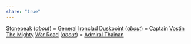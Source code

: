 ```yaml
---
share: "true"
---
```


[Stonepeak](../../Maps%20&%20Geography/Cities%20&%20Towns/Pyrris/Locations/Stonepeak.md) ([_about_](../../Maps%20&%20Geography/Cities%20&%20Towns/Pyrris/_about_.md)) = [General Ironclad](../../Maps%20&%20Geography/Cities%20&%20Towns/Pyrris/NPCs/The%20Queen's%20Council/General%20Ironclad.md)
[Duskpoint](../../Maps%20&%20Geography/Cities%20&%20Towns/Goslow/Locations/Duskpoint.md) ([_about_](../../Maps%20&%20Geography/Cities%20&%20Towns/Goslow/_about_.md)) = Captain [Vostin The Mighty](../../Maps%20&%20Geography/Cities%20&%20Towns/Goslow/NPCs/Vostin%20The%20Mighty.md)
[War Road](../../Maps%20&%20Geography/Cities%20&%20Towns/Grymswatch/Locations/War%20Road.md) ([_about_](../../Maps%20&%20Geography/Cities%20&%20Towns/Grymswatch/_about_.md)) = [Admiral Thainan](../../Maps%20&%20Geography/Cities%20&%20Towns/Grymswatch/NPCs/Admiral%20Thainan.md)